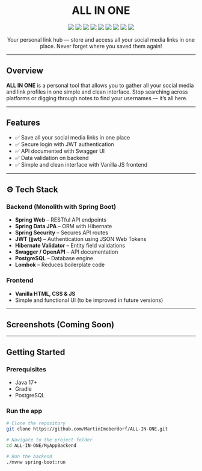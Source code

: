 <h1 align="center">ALL IN ONE</h1>
<p align="center"> <img src="https://img.shields.io/badge/Java-ED8B00?style=for-the-badge&logo=java&logoColor=white" /> <img src="https://img.shields.io/badge/Spring_Boot-6DB33F?style=for-the-badge&logo=spring-boot&logoColor=white" /> <img src="https://img.shields.io/badge/PostgreSQL-4169E1?style=for-the-badge&logo=postgresql&logoColor=white" /> <img src="https://img.shields.io/badge/JWT-black?style=for-the-badge&logo=JSON%20web%20tokens&logoColor=white" /> <img src="https://img.shields.io/badge/Swagger-85EA2D?style=for-the-badge&logo=swagger&logoColor=black" /> <img src="https://img.shields.io/badge/Lombok-FFA500?style=for-the-badge&logo=java&logoColor=white" /> <img src="https://img.shields.io/badge/HTML5-E34F26?style=for-the-badge&logo=html5&logoColor=white" /> <img src="https://img.shields.io/badge/CSS3-1572B6?style=for-the-badge&logo=css3&logoColor=white" /> <img src="https://img.shields.io/badge/JavaScript-F7DF1E?style=for-the-badge&logo=javascript&logoColor=black" /> </p>

<p align="center">
  Your personal link hub — store and access all your social media links in one place. Never forget where you saved them again!
</p>

---

## Overview

**ALL IN ONE** is a personal tool that allows you to gather all your social media and link profiles in one simple and clean interface. Stop searching across platforms or digging through notes to find your usernames — it’s all here.

---

## Features

- ✅ Save all your social media links in one place
- ✅ Secure login with JWT authentication
- ✅ API documented with Swagger UI
- ✅ Data validation on backend
- ✅ Simple and clean interface with Vanilla JS frontend

---

## ⚙️ Tech Stack

### Backend (Monolith with Spring Boot)

- **Spring Web** – RESTful API endpoints
- **Spring Data JPA** – ORM with Hibernate
- **Spring Security** – Secures API routes
- **JWT (jjwt)** – Authentication using JSON Web Tokens
- **Hibernate Validator** – Entity field validations
- **Swagger / OpenAPI** – API documentation
- **PostgreSQL** – Database engine
- **Lombok** – Reduces boilerplate code

### Frontend

- **Vanilla HTML, CSS & JS**
- Simple and functional UI (to be improved in future versions)

---

## Screenshots (Coming Soon)
<!-- You can add images like this:
![screenshot](screenshots/homepage.png)
-->

---

## Getting Started

### Prerequisites

- Java 17+
- Gradle
- PostgreSQL

### Run the app

```bash
# Clone the repository
git clone https://github.com/MartinImoberdorf/ALL-IN-ONE.git

# Navigate to the project folder
cd ALL-IN-ONE/MyAppBackend

# Run the backend
./mvnw spring-boot:run

